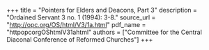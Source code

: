 +++
title = "Pointers for Elders and Deacons, Part 3"
description = "Ordained Servant 3 no. 1 (1994): 3-8."
source_url = "http://opc.org/OS/html/V3/1a.html"
pdf_name = "httpopcorgOShtmlV31ahtml"
authors = ["Committee for the Central Diaconal Conference of Reformed Churches"]
+++
